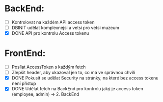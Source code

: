 # BackEnd:
- [ ] Kontrolovat na každém API access token
- [ ] DBINIT udělat komplexnejsi a vetsi pro vetsi muzeum
- [x] DONE API pro kontrolu Access tokenu

# FrontEnd:
- [ ] Posílat AccessToken s každým fetch
- [ ] Zlepšit header, aby ukazoval jen to, co má ve správnou chvíli
- [x] DONE Pokusit se udělat Security na stránky, na které bez access tokenu není přístup
- [x] DONE Udělat fetch na BackEnd pro kontrolu jaký je access token (employee, admin) -> 2. BackEnd
